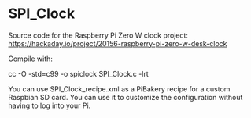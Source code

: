 # SPI_Clock
Source code for the Raspberry Pi Zero W clock project: https://hackaday.io/project/20156-raspberry-pi-zero-w-desk-clock

Compile with:

cc -O -std=c99 -o spiclock SPI_Clock.c -lrt

You can use SPI_Clock_recipe.xml as a PiBakery recipe for a custom Raspbian
SD card. You can use it to customize the configuration without having
to log into your Pi.

